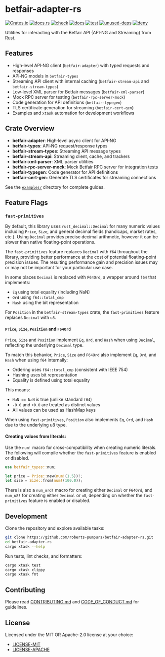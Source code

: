 # betfair-adapter-rs

[![Crates.io](https://img.shields.io/crates/v/betfair-adapter.svg)](https://crates.io/crates/betfair-adapter) [![docs.rs](https://docs.rs/betfair-adapter/badge.svg)](https://docs.rs/betfair-adapter)
[![check](https://github.com/roberts-pumpurs/betfair-adapter-rs/actions/workflows/check.yaml/badge.svg)](https://github.com/roberts-pumpurs/betfair-adapter-rs/actions/workflows/check.yaml) [![docs](https://github.com/roberts-pumpurs/betfair-adapter-rs/actions/workflows/doc.yaml/badge.svg)](https://github.com/roberts-pumpurs/betfair-adapter-rs/actions/workflows/doc.yaml) [![test](https://github.com/roberts-pumpurs/betfair-adapter-rs/actions/workflows/test.yaml/badge.svg)](https://github.com/roberts-pumpurs/betfair-adapter-rs/actions/workflows/test.yaml) [![unused-deps](https://github.com/roberts-pumpurs/betfair-adapter-rs/actions/workflows/unused-deps.yaml/badge.svg)](https://github.com/roberts-pumpurs/betfair-adapter-rs/actions/workflows/unused-deps.yaml) [![deny](https://github.com/roberts-pumpurs/betfair-adapter-rs/actions/workflows/deny.yaml/badge.svg)](https://github.com/roberts-pumpurs/betfair-adapter-rs/actions/workflows/deny.yaml)

Utilities for interacting with the Betfair API (API‑NG and Streaming) from Rust.

## Features

- High‑level API‑NG client (`betfair-adapter`) with typed requests and responses
- API‑NG models in `betfair-types`
- Streaming API client with internal caching (`betfair-stream-api` and `betfair-stream-types`)
- Low‑level XML parser for Betfair messages (`betfair-xml-parser`)
- Mock RPC server for testing (`betfair-rpc-server-mock`)
- Code generation for API definitions (`betfair-typegen`)
- TLS certificate generation for streaming (`betfair-cert-gen`)
- Examples and `xtask` automation for development workflows

## Crate Overview

- **betfair-adapter**: High‑level async client for API‑NG
- **betfair-types**: API‑NG request/response types
- **betfair-stream-types**: Streaming API message types
- **betfair-stream-api**: Streaming client, cache, and trackers
- **betfair-xml-parser**: XML parser utilities
- **betfair-rpc-server-mock**: Mock Betfair RPC server for integration tests
- **betfair-typegen**: Code generator for API definitions
- **betfair-cert-gen**: Generate TLS certificates for streaming connections

See the [`examples/`](./examples) directory for complete guides.

## Feature Flags

### `fast-primitives`

By default, this library uses `rust_decimal::Decimal` for many numeric values including `Price`, `Size`, and general decimal fields (handicaps, market rates, etc.).
Using `Decimal` provides precise decimal arithmetic, however it can be slower than native floating-point operations.

The `fast-primitives` feature replaces `Decimal` with `f64` throughout the library, providing better performance at the cost of potential floating-point precision issues.
The resulting performance gain and precision issues may or may not be important for your particular use case.

In some places `Decimal` is replaced with `F64Ord`, a wrapper around `f64` that implements:
- `Eq` using total equality (including NaN)
- `Ord` using `f64::total_cmp`
- `Hash` using the bit representation

For `Position` in the `betfair-stream-types` crate, the `fast-primitives` feature replaces `Decimal` with `u8`.

#### `Price`, `Size`, `Position` and `F64Ord`

`Price`, `Size` and `Position` implement `Eq`, `Ord`, and `Hash` when using `Decimal`, reflecting the underlying `Decimal` type.

To match this behavior, `Price`, `Size` and `F64Ord` also implement `Eq`, `Ord`, and `Hash` when using `f64` internally:
- Ordering uses `f64::total_cmp` (consistent with IEEE 754)
- Hashing uses bit representation
- Equality is defined using total equality

This means:
- `NaN == NaN` is true (unlike standard `f64`)
- `-0.0` and `+0.0` are treated as distinct values
- All values can be used as HashMap keys

When using `fast-primitives`, `Position` also implements `Eq`, `Ord`, and `Hash` due to the underlying u8 type.

#### Creating values from literals:

Use the `num!` macro for cross-compatibility when creating numeric literals. The following will compile whether the `fast-primitives` feature is
enabled or disabled.

```rust
use betfair_types::num;

let price = Price::new(num!(1.5))?;
let size = Size::from(num!(100.0));
```

There is also a `num_ord!` macro for creating either `Decimal` or `F64Ord`, and `num_u8!` for creating either `Decimal` or `u8`,
depending on whether the `fast-primitives` feature is enabled or disabled.

## Development

Clone the repository and explore available tasks:

```bash
git clone https://github.com/roberts-pumpurs/betfair-adapter-rs.git
cd betfair-adapter-rs
cargo xtask --help
```

Run tests, lint checks, and formatters:

```bash
cargo xtask test
cargo xtask clippy
cargo xtask fmt
```

## Contributing

Please read [CONTRIBUTING.md](CONTRIBUTING.md) and [CODE_OF_CONDUCT.md](CODE_OF_CONDUCT.md) for guidelines.

## License

Licensed under the MIT OR Apache-2.0 license at your choice:

- [LICENSE-MIT](./LILICENSE-MIT)
- [LICENSE-APACHE](./LICENSE-APACHE)
